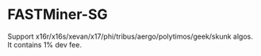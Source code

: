 # FASTMiner-SG
Support x16r/x16s/xevan/x17/phi/tribus/aergo/polytimos/geek/skunk algos. It contains 1% dev fee. 
